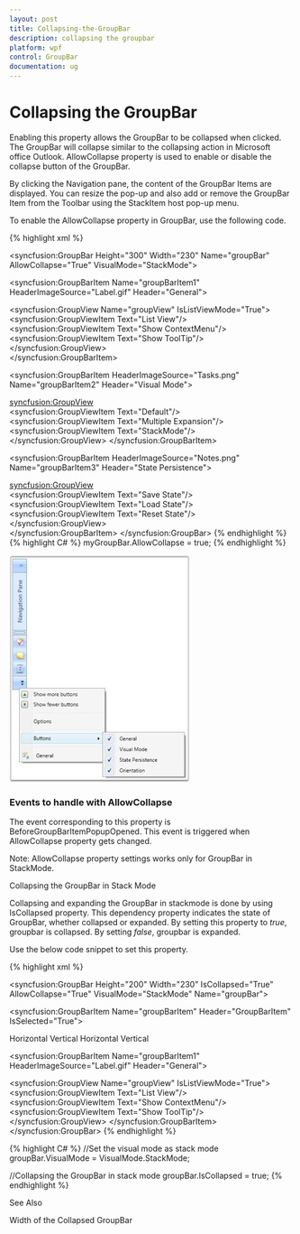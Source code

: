 ```yaml
---
layout: post
title: Collapsing-the-GroupBar
description: collapsing the groupbar
platform: wpf
control: GroupBar
documentation: ug
---
```


# Collapsing the GroupBar

Enabling this property allows the GroupBar to be collapsed when clicked. The GroupBar will collapse similar to the collapsing action in Microsoft office Outlook. AllowCollapse property is used to enable or disable the collapse button of the GroupBar.

By clicking the Navigation pane, the content of the GroupBar Items are displayed. You can resize the pop-up and also add or remove the GroupBar Item from the Toolbar using the StackItem host pop-up menu.

To enable the AllowCollapse property in GroupBar, use the following code.


{% highlight xml %}
<!-- Adding GroupBar that has allow collapse property to true -->
<syncfusion:GroupBar Height="300" Width="230" Name="groupBar" AllowCollapse="True" VisualMode="StackMode">  

  <!-- Adding GroupBarItem -->   
  <syncfusion:GroupBarItem Name="groupBarItem1" HeaderImageSource="Label.gif" Header="General">    

  <!-- Adding content for GroupBar item using GroupView --> 
  <syncfusion:GroupView Name="groupView" IsListViewMode="True">      
  <syncfusion:GroupViewItem Text="List View"/>       
  <syncfusion:GroupViewItem Text="Show ContextMenu"/>    
  <syncfusion:GroupViewItem Text="Show ToolTip"/>    
  </syncfusion:GroupView>  
  </syncfusion:GroupBarItem>
  
  <!-- Adding GroupBarItem --> 
  <syncfusion:GroupBarItem HeaderImageSource="Tasks.png" Name="groupBarItem2" Header="Visual Mode">  

  <!-- Adding content for GroupBar item using GroupView --> 
  <syncfusion:GroupView>    
  <syncfusion:GroupViewItem Text="Default"/>  
  <syncfusion:GroupViewItem Text="Multiple Expansion"/> 
  <syncfusion:GroupViewItem Text="StackMode"/>   
  </syncfusion:GroupView> 
  </syncfusion:GroupBarItem> 
  
  <!-- Adding GroupBarItem --> 
  <syncfusion:GroupBarItem HeaderImageSource="Notes.png" Name="groupBarItem3" Header="State Persistence"> 

  <!-- Adding content for GroupBar item using GroupView -->    
  <syncfusion:GroupView>    
  <syncfusion:GroupViewItem Text="Save State"/>   
  <syncfusion:GroupViewItem Text="Load State"/> 
  <syncfusion:GroupViewItem Text="Reset State"/>  
  </syncfusion:GroupView>   
  </syncfusion:GroupBarItem>
  </syncfusion:GroupBar>
  {% endhighlight %}
{% highlight C# %}
myGroupBar.AllowCollapse = true;
{% endhighlight %}




![](Collapsing-the-GroupBar_images/Collapsing-the-GroupBar_img1.jpeg)





### Events to handle with AllowCollapse

The event corresponding to this property is BeforeGroupBarItemPopupOpened. This event is triggered when AllowCollapse property gets changed.

Note: AllowCollapse property settings works only for GroupBar in StackMode.

Collapsing the GroupBar in Stack Mode

Collapsing and expanding the GroupBar in stackmode is done by using IsCollapsed property. This dependency property indicates the state of GroupBar, whether collapsed or expanded. By setting this property to _true_, groupbar is collapsed. By setting _false_, groupbar is expanded. 

Use the below code snippet to set this property.



{% highlight xml %}
<!-- Adding GroupBar -->
<syncfusion:GroupBar Height="200" Width="230" IsCollapsed="True" AllowCollapse="True" VisualMode="StackMode" Name="groupBar">

  <!-- Adding GroupBarItem -->  
  <syncfusion:GroupBarItem Name="groupBarItem" Header="GroupBarItem" IsSelected="True"> 

  <!-- Adding content for GroupBar item using panel --> 
  <StackPanel Orientation="Vertical">   
  <TextBlock Text="GroupBar Orientation" Margin="4,4,2,2"/> 
  <RadioButton IsChecked="True" Margin="4,2,2,2">Horizontal</RadioButton>   
  <RadioButton Margin="4,2,2,2">Vertical</RadioButton> 
  <TextBlock Text="GroupView Orientation" Margin="4,4,2,2"/> 
  <RadioButton Margin="4,2,2,2">Horizontal</RadioButton>  
  <RadioButton IsChecked="True" Margin="4,2,2,2">Vertical</RadioButton>  
  </StackPanel> 
  </syncfusion:GroupBarItem> 

  <!-- Adding GroupBarItem -->  
  <syncfusion:GroupBarItem Name="groupBarItem1" HeaderImageSource="Label.gif" Header="General">  

  <!-- Adding content for GroupBar item using GroupView -->  
  <syncfusion:GroupView Name="groupView" IsListViewMode="True"> 
  <syncfusion:GroupViewItem Text="List View"/>   
  <syncfusion:GroupViewItem Text="Show ContextMenu"/> 
  <syncfusion:GroupViewItem Text="Show ToolTip"/>  
  </syncfusion:GroupView> 
  </syncfusion:GroupBarItem>
  </syncfusion:GroupBar>
  {% endhighlight %}
  
{% highlight C# %}
//Set the visual mode as stack mode
groupBar.VisualMode = VisualMode.StackMode;

//Collapsing the GroupBar in stack mode
groupBar.IsCollapsed = true;
{% endhighlight %}

See Also

Width of the Collapsed GroupBar

